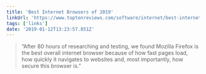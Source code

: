 ```yaml
---
title: 'Best Internet Browsers of 2019'
linkUrl: 'https://www.toptenreviews.com/software/internet/best-internet-browser-software/'
tags: ['links'] 
date: '2019-01-12T13:23:57.851Z'
---
```

> “After 80 hours of researching and testing, we found Mozilla Firefox is the best overall internet browser because of how fast pages load, how quickly it navigates to websites and, most importantly, how secure this browser is.”